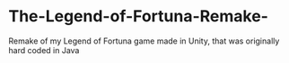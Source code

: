 # The-Legend-of-Fortuna-Remake-
Remake of my Legend of Fortuna game made in Unity, that was originally hard coded in Java
